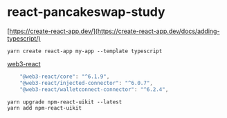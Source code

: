 # react-pancakeswap-study

[https://create-react-app.dev/](https://create-react-app.dev/docs/adding-typescript/)

`yarn create react-app my-app --template typescript`

[web3-react](https://github.com/NoahZinsmeister/web3-react)

```js
    "@web3-react/core": "^6.1.9",
    "@web3-react/injected-connector": "^6.0.7",
    "@web3-react/walletconnect-connector": "^6.2.4",
```

`yarn upgrade npm-react-uikit --latest`  
`yarn add npm-react-uikit`  
